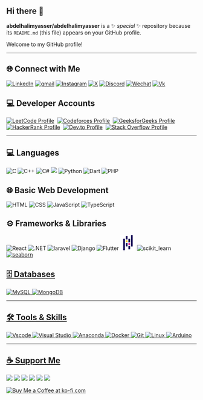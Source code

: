 ## Hi there 👋

**abdelhalimyasser/abdelhalimyasser** is a ✨ _special_ ✨ repository because its `README.md` (this file) appears on your GitHub profile.

Welcome to my GitHub profile!  

---

## 🌐 Connect with Me  
<p align="left">
  <a href="https://linkedin.com/in/yourusername"><img src="https://skillicons.dev/icons?i=linkedin" alt="LinkedIn" /></a>
  <a href="https://gmail.com/yourusername"><img src="https://skillicons.dev/icons?i=gmail" alt="gmail" /></a> 
  <a href="https://instagram.com/yourusername"><img src="https://skillicons.dev/icons?i=instagram" alt="Instagram" /></a>
  <a href="https://x.com/yourusername"><img src="" alt="X" /></a>
  <a href="https://discord.com/yourusername"><img src="https://skillicons.dev/icons?i=discord" alt="Discord" /></a>
  <a href="https://wechat.com/yourusername"><img src="" alt="Wechat" /></a>
  <a href="https://vk.com/yourusername"><img src="" alt="Vk" /></a>
</p>

## 💻 Developer Accounts  
<p align="left">
  <a href="https://leetcode.com/"><img src="https://raw.githubusercontent.com/rahuldkjain/github-profile-readme-generator/master/src/images/icons/Social/leet-code.svg" alt="LeetCode Profile" height="48" width="48"/></a>&nbsp;
  <a href="https://codeforces.com/"><img src="https://raw.githubusercontent.com/rahuldkjain/github-profile-readme-generator/master/src/images/icons/Social/codeforces.svg" alt="Codeforces Profile" height="48" width="48"/></a>&nbsp;
  <a href="https://geeksforgeeks.org/"><img src="https://raw.githubusercontent.com/rahuldkjain/github-profile-readme-generator/master/src/images/icons/Social/geeks-for-geeks.svg" alt="GeeksforGeeks Profile" height="48" width="48"/></a>&nbsp;
  <a href="https://hackerrank.com/"><img src="https://raw.githubusercontent.com/rahuldkjain/github-profile-readme-generator/master/src/images/icons/Social/hackerrank.svg" alt="HackerRank Profile" height="48" width="48"/></a>&nbsp;
  <a href="https://dev.to/"><img src="https://skillicons.dev/icons?i=devto" alt="Dev.to Profile" height="48" width="48"/></a>&nbsp;
  <a href="https://stackoverflow.com/"><img src="https://skillicons.dev/icons?i=stackoverflow" alt="Stack Overflow Profile" height="48" width="48"/></a>
</p>


---

## 💻 Languages  
<p align="left">
  <img src="https://skillicons.dev/icons?i=c" alt="C" />
  <img src="https://skillicons.dev/icons?i=cpp" alt="C++" />
  <img src="https://skillicons.dev/icons?i=cs" alt="C#" />
  <img src="https://skillicons.dev/icons?i=java&theme=light" />
  <img src="https://skillicons.dev/icons?i=python&theme=light" alt="Python" />
  <img src="https://skillicons.dev/icons?i=dart" alt="Dart" />
  <img src="https://skillicons.dev/icons?i=php" alt="PHP" />
</p>

## 🌐 Basic Web Development  
<p align="left">
  <img src="https://skillicons.dev/icons?i=html" alt="HTML" />
  <img src="https://skillicons.dev/icons?i=css" alt="CSS" />
  <img src="https://skillicons.dev/icons?i=javascript" alt="JavaScript" />
  <img src="https://skillicons.dev/icons?i=typescript" alt="TypeScript" />
</p>

## ⚙️ Frameworks & Libraries  
<p align="left">
  <img src="https://skillicons.dev/icons?i=react" alt="React" />
  <img src="https://skillicons.dev/icons?i=dotnet" alt=".NET" />
  <img src="https://skillicons.dev/icons?i=laravel" alt="laravel" />
  <img src="https://skillicons.dev/icons?i=django" alt="Django" />
  <img src="https://skillicons.dev/icons?i=flutter" alt="Flutter" />
  <img src="https://raw.githubusercontent.com/devicons/devicon/2ae2a900d2f041da66e950e4d48052658d850630/icons/pandas/pandas-original.svg" alt="pandas" width="40" height="40"/>
  <img src="https://upload.wikimedia.org/wikipedia/commons/0/05/Scikit_learn_logo_small.svg" alt="scikit_learn" width="40" height="40"/> </a> <a href="https://seaborn.pydata.org/" target="_blank" rel="noreferrer"> 
  <img src="https://seaborn.pydata.org/_images/logo-mark-lightbg.svg" alt="seaborn" width="40" height="40"/>
</p>

## 🗄️ Databases  
<p align="left">
  <img src="https://skillicons.dev/icons?i=mysql" alt="MySQL" />
  <img src="https://skillicons.dev/icons?i=mongodb" alt="MongoDB" />
</p>

---

## 🛠️ Tools & Skills  
<p align="left">
  <img src="https://skillicons.dev/icons?i=vscode" alt="Vscode" />
  <img src="https://skillicons.dev/icons?i=visualstudio" alt="Visual Studio" />
  <img src="https://skillicons.dev/icons?i=anaconda" alt="Anaconda" />
  <img src="https://skillicons.dev/icons?i=docker" alt="Docker" />
  <img src="https://skillicons.dev/icons?i=git" alt="Git" />
  <img src="https://skillicons.dev/icons?i=linux" alt="Linux" />
  <img src="https://skillicons.dev/icons?i=arduino" alt="Arduino"/>
</p>

---

## ☕ Support Me  
<p align="left">
  <a href="https://www.buymeacoffee.com/yourusername"><img height='36' style='border:0px;height:36px;' src="https://img.shields.io/badge/Buy%20Me%20a%20Coffee-FFDD00?style=for-the-badge&logo=buy-me-a-coffee&logoColor=black" /></a>
  <a href="https://ko-fi.com/yourusername"><img src="https://img.shields.io/badge/Ko--fi-FF5E5B?style=for-the-badge&logo=ko-fi&logoColor=white" /></a>
  <a href="#"><img src="https://img.shields.io/badge/WeChat_Pay-07C160?style=for-the-badge&logo=wechat&logoColor=white" /></a>
  <a href="#"><img src="https://img.shields.io/badge/VK%20Pay-4680C2?style=for-the-badge&logo=vk&logoColor=white" /></a>
  <a href="https://paypal.me/yourusername"><img src="https://img.shields.io/badge/PayPal-00457C?style=for-the-badge&logo=paypal&logoColor=white" /></a>
  <a href="#"><img src="https://img.shields.io/badge/InstaPay-E4405F?style=for-the-badge&logo=instagram&logoColor=white" /></a>

  <a href='https://ko-fi.com/Q' target='_blank'><img height='36' style='border:0px;height:36px;' src='https://cdn.ko-fi.com/cdn/kofi1.png?v=3' border='0' alt='Buy Me a Coffee at ko-fi.com' /></a>
</p>


